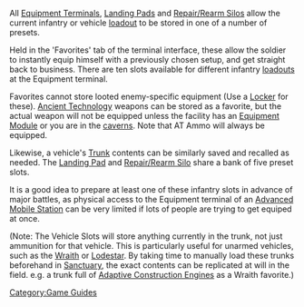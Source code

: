 All [Equipment Terminals](/Equipment_Terminal "wikilink"), [Landing
Pads](/Landing_Pad "wikilink") and [Repair/Rearm
Silos](/Repair/Rearm_Silo "wikilink") allow the current infantry or
vehicle [loadout](/loadout "wikilink") to be stored in one of a number of
presets.

Held in the 'Favorites' tab of the terminal interface, these allow the
soldier to instantly equip himself with a previously chosen setup, and
get straight back to business. There are ten slots available for
different infantry [loadouts](/loadout "wikilink") at the Equipment
terminal.

Favorites cannot store looted enemy-specific equipment (Use a
[Locker](/Locker "wikilink") for these). [Ancient
Technology](/Ancient_Technology "wikilink") weapons can be stored as a
favorite, but the actual weapon will not be equipped unless the facility
has an [Equipment Module](/Equipment_Module "wikilink") or you are in the
[caverns](/cavern "wikilink"). Note that AT Ammo will always be equipped.

Likewise, a vehicle's [Trunk](/Trunk "wikilink") contents can be
similarly saved and recalled as needed. The [Landing
Pad](/Landing_Pad "wikilink") and [Repair/Rearm
Silo](/Repair/Rearm_Silo "wikilink") share a bank of five preset slots.

It is a good idea to prepare at least one of these infantry slots in
advance of major battles, as physical access to the Equipment terminal
of an [Advanced Mobile Station](/Advanced_Mobile_Station "wikilink") can
be very limited if lots of people are trying to get equiped at once.

(Note: The Vehicle Slots will store anything currently in the trunk, not
just ammunition for that vehicle. This is particularly useful for
unarmed vehicles, such as the [Wraith](/Wraith "wikilink") or
[Lodestar](/Lodestar "wikilink"). By taking time to manually load these
trunks beforehand in [Sanctuary](/Sanctuary "wikilink"), the exact
contents can be replicated at will in the field. e.g. a trunk full of
[Adaptive Construction Engines](/Adaptive_Construction_Engine "wikilink")
as a Wraith favorite.)

[Category:Game Guides](/Category:Game_Guides "wikilink")
